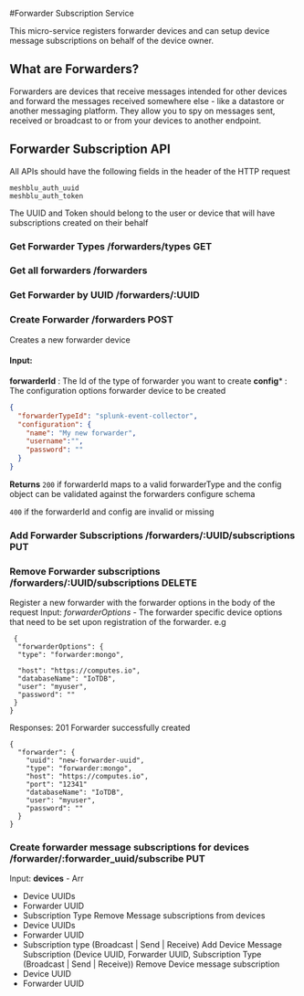 #Forwarder Subscription Service

This micro-service registers forwarder devices and can setup device message subscriptions on
behalf of the device owner.

## What are Forwarders?
Forwarders are devices that receive messages intended for other devices and forward the messages received
somewhere else - like a datastore or another messaging platform. They allow you to spy on messages sent, received or broadcast to or from your devices to another endpoint.

## Forwarder Subscription API
All APIs should have the following fields in the header of the HTTP request
````
meshblu_auth_uuid
meshblu_auth_token
````
The UUID and Token should belong to the user or device that will have subscriptions created on their behalf
### Get Forwarder Types /forwarders/types GET
### Get all forwarders /forwarders
### Get Forwarder by UUID /forwarders/:UUID
### Create Forwarder /forwarders POST
Creates a new forwarder device
#### **Input**:
**__forwarderId__** : The Id of the type of forwarder you want to create
**__config__*** : The configuration options forwarder device to be created
````json
{
  "forwarderTypeId": "splunk-event-collector",
  "configuration": {
    "name": "My new forwarder",
    "username":"",
    "password": ""
  }
}
````
**Returns**
`200` if forwarderId maps to a valid forwarderType and the config object can be validated against the
forwarders configure schema

`400` if the forwarderId and config are invalid or missing
### Add Forwarder Subscriptions /forwarders/:UUID/subscriptions PUT
### Remove Forwarder subscriptions /forwarders/:UUID/subscriptions DELETE

Register a new forwarder with the forwarder options in the body of the request
Input:
_forwarderOptions_ - The forwarder specific device options that need to be set upon registration of the forwarder.
 e.g
````
 {
  "forwarderOptions": {
  "type": "forwarder:mongo",

  "host": "https://computes.io",
  "databaseName": "IoTDB",
  "user": "myuser",
  "password": ""
 }
}
````
Responses:
201 Forwarder successfully created
````
{
  "forwarder": {
    "uuid": "new-forwarder-uuid",
    "type": "forwarder:mongo",
    "host": "https://computes.io",
    "port": "12341"
    "databaseName": "IoTDB",
    "user": "myuser",
    "password": ""
  }
}
````

### Create forwarder message subscriptions for devices /forwarder/:forwarder_uuid/subscribe PUT
Input:
__devices__ - Arr
  - Device UUIDs
  - Forwarder UUID
  - Subscription Type
Remove Message subscriptions from devices
  - Device UUIDs
  - Forwarder UUID
  - Subscription type (Broadcast | Send | Receive)
Add Device Message Subscription (Device UUID, Forwarder UUID, Subscription Type (Broadcast | Send | Receive))
Remove Device message subscription
  - Device UUID
  - Forwarder UUID
